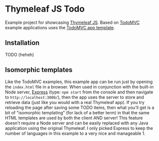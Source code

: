 
Thymeleaf JS Todo
=================

Example project for showcasing [Thymeleaf JS](https://github.com/ultraq/thymeleaf-js).
Based on [TodoMVC](http://todomvc.com/) example applications uses the
[TodoMVC app template](https://github.com/tastejs/todomvc-app-template).


Installation
------------

TODO (heheh)


Isomorphic templates
--------------------

Like the TodoMVC examples, this example app can be run just by opening the
`index.html` file in a browser.  When used in conjunction with the built-in Node
server, [Express](http://expressjs.com/) (type: `npm start` from the console and
then navigate to `http://localhost:3000/`), then the app uses the server to
store and retrieve data (just like you would with a real Thymeleaf app).  If you
try reloading the page after saving some TODO items, then what you'll get is a
bit of "isomorphic templating" (for lack of a better term) in that the same HTML
templates are used by both the client AND server!  This feature doesn't require
a Node server and can be easily replaced with any Java application using the
original Thymeleaf.  I only picked Express to keep the number of languages in
this example to a very nice and manageable 1.
